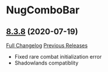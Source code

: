 # NugComboBar

## [8.3.8](https://github.com/rgd87/NugComboBar/tree/8.3.8) (2020-07-19)
[Full Changelog](https://github.com/rgd87/NugComboBar/compare/8.3.7...8.3.8) [Previous Releases](https://github.com/rgd87/NugComboBar/releases)

- Fixed rare combat initialization error  
- Shadowlands compatiblity  
